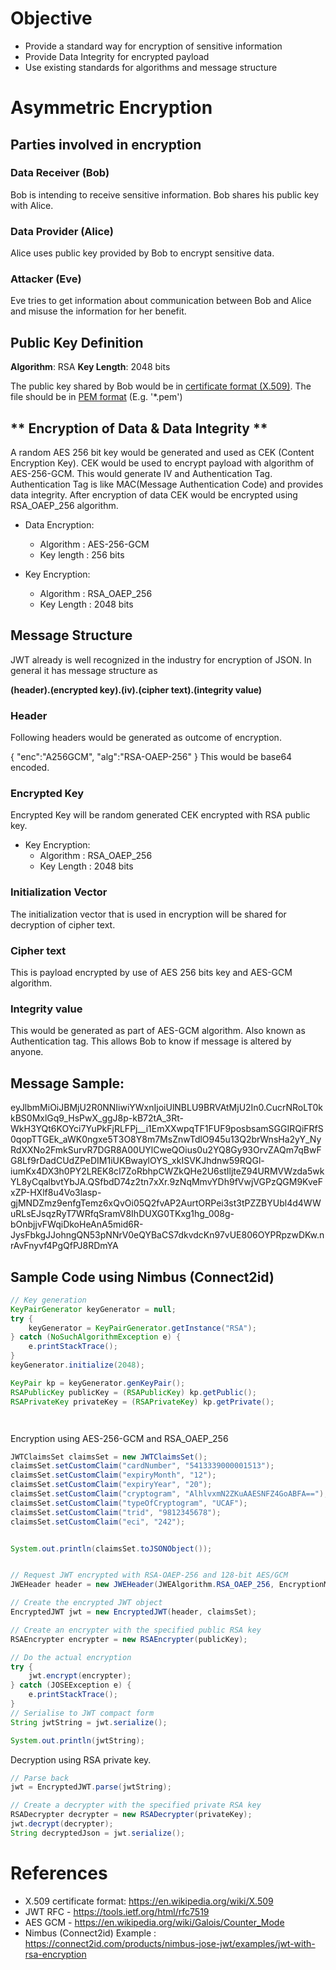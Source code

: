 # Objective

* Provide a standard way for encryption of sensitive information
* Provide Data Integrity for encrypted payload
* Use existing standards for algorithms and message structure

# Asymmetric Encryption

## **Parties involved in encryption**

### Data Receiver (Bob)

Bob is intending to receive sensitive information. Bob shares his public key with Alice.

### Data Provider (Alice)

Alice uses public key provided by Bob to encrypt sensitive data.

### Attacker (Eve)

Eve tries to get information about communication between Bob and Alice and misuse the information for her benefit.

## **Public Key Definition**

**Algorithm**: RSA
**Key Length**: 2048 bits

The public key shared by Bob would be in [certificate format (X.509)](https://en.wikipedia.org/wiki/X.509). The file should be in [PEM format](https://tools.ietf.org/html/rfc7468) (E.g. '*.pem')

## ** Encryption of Data & Data Integrity **

A random AES 256 bit key would be generated and used as CEK (Content Encryption Key). CEK would be used to encrypt payload with algorithm of AES-256-GCM. This would generate IV and Authentication Tag. Authentication Tag is like MAC(Message Authentication Code) and provides data integrity. After encryption of data CEK would be encrypted using RSA_OAEP_256 algorithm.

* Data Encryption:
  * Algorithm : AES-256-GCM
  * Key length : 256 bits

* Key Encryption:
  * Algorithm : RSA_OAEP_256
  * Key Length : 2048 bits



## **Message Structure**

JWT already is well recognized in the industry for encryption of JSON.
In general it has message structure as

**(header).(encrypted key).(iv).(cipher text).(integrity value)**

### Header
Following headers would be generated as outcome of encryption.

{ "enc":"A256GCM",
  "alg":"RSA-OAEP-256"
}
This would be base64 encoded.

### Encrypted Key

Encrypted Key will be random generated CEK encrypted with RSA public key.

* Key Encryption:
  * Algorithm : RSA_OAEP_256
  * Key Length : 2048 bits

### Initialization Vector

The initialization vector that is used in encryption will be shared for decryption of cipher text.

### Cipher text

This is payload encrypted by use of AES 256 bits key and AES-GCM algorithm.

### Integrity value

This would be generated as part of AES-GCM algorithm. Also known as Authentication tag. This allows Bob to know if message is altered by anyone.

## Message Sample:

eyJlbmMiOiJBMjU2R0NNIiwiYWxnIjoiUlNBLU9BRVAtMjU2In0.CucrNRoLT0kkBS0MxlGq9_HsPwX_ggJ8p-kB72tA_3Rt-WkH3YQt6KOYci7YuPkFjRLFPj__i1EmXXwpqTF1FUF9posbsamSGGIRQiFRfS0qopTTGEk_aWK0ngxe5T3O8Y8m7MsZnwTdlO945u13Q2brWnsHa2yY_NyRdXXNo2FmkSurvR7DGR8A00UYlCweQOius0u2YQ8Gy93OrvZAQm7qBwFG8Lf9rDadCUdZPeDIM1iUKBwaylOYS_xkISVKJhdnw59RQGl-iumKx4DX3h0PY2LREK8cI7ZoRbhpCWZkQHe2U6stIljteZ94URMVWzda5wkYL8yCqalbvtYbJA.QSfbdD74z2tn7xXr.9zNqMmvYDh9fVwjVGPzQGM9KveFxZP-HXlf8u4Vo3lasp-gjMNDZmz9enfgTemz6xQvOi05Q2fvAP2AurtORPei3st3tPZZBYUbl4d4WWuRLsEJsqzRyT7WRfqSramV8IhDUXG0TKxg1hg_008g-bOnbjjvFWqiDkoHeAnA5mid6R-JysFbkgJJohngQN53pNNrV0eQYBaCS7dkvdcKn97vUE806OYPRpzwDKw.nrAvFnyvf4PgQfPJ8RDmYA

## Sample Code using Nimbus (Connect2id)

``` java
// Key generation
KeyPairGenerator keyGenerator = null;
try {
    keyGenerator = KeyPairGenerator.getInstance("RSA");
} catch (NoSuchAlgorithmException e) {
    e.printStackTrace();
}
keyGenerator.initialize(2048);

KeyPair kp = keyGenerator.genKeyPair();
RSAPublicKey publicKey = (RSAPublicKey) kp.getPublic();
RSAPrivateKey privateKey = (RSAPrivateKey) kp.getPrivate();




```

Encryption using AES-256-GCM and RSA_OAEP_256

```java
JWTClaimsSet claimsSet = new JWTClaimsSet();
claimsSet.setCustomClaim("cardNumber", "5413339000001513");
claimsSet.setCustomClaim("expiryMonth", "12");
claimsSet.setCustomClaim("expiryYear", "20");
claimsSet.setCustomClaim("cryptogram", "AlhlvxmN2ZKuAAESNFZ4GoABFA==");
claimsSet.setCustomClaim("typeOfCryptogram", "UCAF");
claimsSet.setCustomClaim("trid", "9812345678");
claimsSet.setCustomClaim("eci", "242");


System.out.println(claimsSet.toJSONObject());


// Request JWT encrypted with RSA-OAEP-256 and 128-bit AES/GCM
JWEHeader header = new JWEHeader(JWEAlgorithm.RSA_OAEP_256, EncryptionMethod.A256GCM);

// Create the encrypted JWT object
EncryptedJWT jwt = new EncryptedJWT(header, claimsSet);

// Create an encrypter with the specified public RSA key
RSAEncrypter encrypter = new RSAEncrypter(publicKey);

// Do the actual encryption
try {
    jwt.encrypt(encrypter);
} catch (JOSEException e) {
    e.printStackTrace();
}
// Serialise to JWT compact form
String jwtString = jwt.serialize();

System.out.println(jwtString);

```

Decryption using RSA private key.

```java
// Parse back
jwt = EncryptedJWT.parse(jwtString);

// Create a decrypter with the specified private RSA key
RSADecrypter decrypter = new RSADecrypter(privateKey);
jwt.decrypt(decrypter);
String decryptedJson = jwt.serialize();

```






# References

* X.509 certificate format: https://en.wikipedia.org/wiki/X.509
* JWT RFC - https://tools.ietf.org/html/rfc7519
* AES GCM - https://en.wikipedia.org/wiki/Galois/Counter_Mode
* Nimbus (Connect2id) Example : https://connect2id.com/products/nimbus-jose-jwt/examples/jwt-with-rsa-encryption
